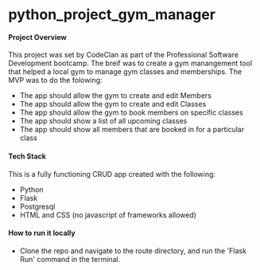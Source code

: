 # python_project_gym_manager

#### Project Overview

This project was set by CodeClan as part of the Professional Software Development bootcamp. The breif was to create a gym manangement tool that helped a local gym to manage gym classes and memberships. The MVP was to do the folowing:

- The app should allow the gym to create and edit Members
- The app should allow the gym to create and edit Classes
- The app should allow the gym to book members on specific classes
- The app should show a list of all upcoming classes
- The app should show all members that are booked in for a particular class

#### Tech Stack

This is a fully functioning CRUD app created with the following:

- Python
- Flask
- Postgresql
- HTML and CSS (no javascript of frameworks allowed)

#### How to run it locally
- Clone the repo and navigate to the route directory, and run the 'Flask Run' command in the terminal.
